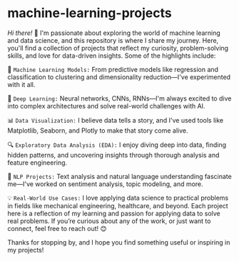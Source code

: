 # machine-learning-projects
*Hi there!* 👋 I'm passionate about exploring the world of machine learning and data science, and this repository is where I share my journey. Here, you'll find a collection of projects that reflect my curiosity, problem-solving skills, and love for data-driven insights. Some of the highlights include:


🌟 `Machine Learning Models:` From predictive models like regression and classification to clustering and dimensionality reduction—I've experimented with it all.

🧠 `Deep Learning:` Neural networks, CNNs, RNNs—I'm always excited to dive into complex architectures and solve real-world challenges with AI.

📊 `Data Visualization:` I believe data tells a story, and I've used tools like Matplotlib, Seaborn, and Plotly to make that story come alive.

🔍 `Exploratory Data Analysis (EDA):` I enjoy diving deep into data, finding hidden patterns, and uncovering insights through thorough analysis and feature engineering.

📝 `NLP Projects:` Text analysis and natural language understanding fascinate me—I've worked on sentiment analysis, topic modeling, and more.

💡 `Real-World Use Cases:` I love applying data science to practical problems in fields like mechanical engineering, healthcare, and beyond.
Each project here is a reflection of my learning and passion for applying data to solve real problems. If you’re curious about any of the work, or just want to connect, feel free to reach out! 😊

Thanks for stopping by, and I hope you find something useful or inspiring in my projects!

